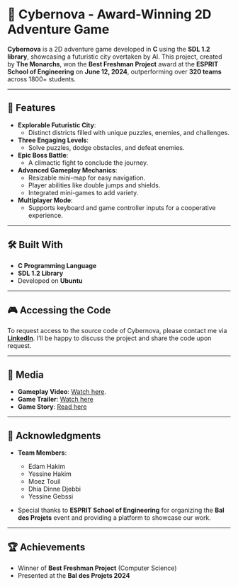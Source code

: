 # 🚀 Cybernova - Award-Winning 2D Adventure Game

**Cybernova** is a 2D adventure game developed in **C** using the **SDL 1.2 library**, showcasing a futuristic city overtaken by AI. This project, created by **The Monarchs**, won the **Best Freshman Project** award at the **ESPRIT School of Engineering** on **June 12, 2024**, outperforming over **320 teams** across 1800+ students.

---

## 🌟 Features
- **Explorable Futuristic City**:
  - Distinct districts filled with unique puzzles, enemies, and challenges.
- **Three Engaging Levels**:
  - Solve puzzles, dodge obstacles, and defeat enemies.
- **Epic Boss Battle**:
  - A climactic fight to conclude the journey.
- **Advanced Gameplay Mechanics**:
  - Resizable mini-map for easy navigation.
  - Player abilities like double jumps and shields.
  - Integrated mini-games to add variety.
- **Multiplayer Mode**:
  - Supports keyboard and game controller inputs for a cooperative experience.

---

## 🛠️ Built With
- **C Programming Language**
- **SDL 1.2 Library**
- Developed on **Ubuntu**

---

## 🎮 Accessing the Code

To request access to the source code of Cybernova, please contact me via **[LinkedIn](https://www.linkedin.com/in/yessinehakim/)**. I’ll be happy to discuss the project and share the code upon request.

---

## 🎥 Media
- **Gameplay Video**: [Watch here](https://drive.google.com/file/d/1KMyVjOlyzcToQ_QF9gGFoggQ_MqhyujK/view).
- **Game Trailer**: [Watch here](https://lnkd.in/d3hXgxmv)
- **Game Story**: [Read here](https://lnkd.in/dFAFD3jW)

---

## 🤝 Acknowledgments
- **Team Members**:  
  - Edam Hakim
  - Yessine Hakim 
  - Moez Touil  
  - Dhia Dinne Djebbi  
  - Yessine Gebssi  

- Special thanks to **ESPRIT School of Engineering** for organizing the **Bal des Projets** event and providing a platform to showcase our work.

---

## 🏆 Achievements
- Winner of **Best Freshman Project** (Computer Science)  
- Presented at the **Bal des Projets 2024**

